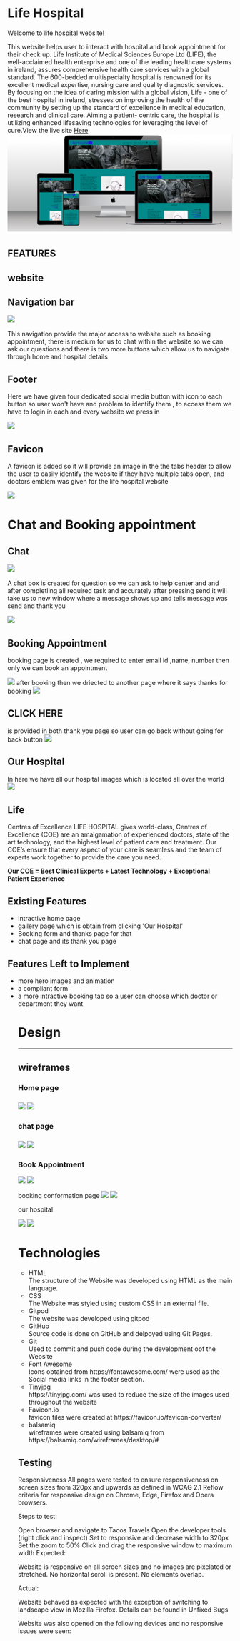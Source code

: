 
   # Life Hospital

Welcome to life hospital website!

 This website helps user to interact with hospital and book appointment for their check up. Life  Institute of Medical Sciences Europe Ltd (LIFE), the well-acclaimed health enterprise and one of the leading healthcare systems in ireland, assures comprehensive health care services with a global standard. The 600-bedded multispecialty hospital is renowned for its excellent medical expertise, 
 nursing care and quality diagnostic services. By focusing on the idea of caring mission with a global vision,  Life - one of the best hospital in ireland,  stresses on improving the health of the community by setting up the standard of excellence in medical education, research and clinical care. Aiming a patient- centric care, the hospital is utilizing enhanced lifesaving technologies for leveraging the level of cure.View the live site [Here]("https://nikkeljohn.github.io/life/") 
![the life website!](/assets/media/my%20website.png "Website")
<h2><b>FEATURES</b></h2>
<h2>website</h2>

<h2>Navigation bar</h2>
<img src="/workspace/life/assets/media/website2.png"> 
<p>This navigation provide the major access to  website such as booking appointment, there is medium for us to chat within the website so we can ask our questions and there is two more buttons which allow us to navigate through home and hospital details</p> 
<h2>Footer</h2>
<p>Here we have given four dedicated social media button with icon to each button so user won't have and problem to identify them , to access them we have to login in each and every website we press in</p>
<img src="/workspace/life/assets/media/website3.png">
<h2>Favicon</h2>
<p>A favicon is added so it will provide an image in the the tabs header to allow the user to easily identify the website if they have multiple tabs open, and doctors emblem was given for the life hospital website</p>
<img src="/workspace/life/assets/media/website4.png">
<h1>Chat and Booking appointment</h1>
<h2>Chat</h2>
<img src="/workspace/life/assets/media/website5.png">
<p>A chat box is created for question so we can ask to help center and and after completling all required task and accurately after pressing send it will take us to new window where a message shows up and tells message was send and thank you  <p>
<img src="/workspace/life/assets/media/website6.png">
<h2>Booking Appointment</h2>
<p>booking page is created , we required to enter email id ,name, number then only we can book an appointment</p>
<img src="/workspace/life/assets/media/website7.png">
after booking then we driected to another page where it says thanks for booking 
<img src="/workspace/life/assets/media/website8.png">
<h2>CLICK HERE</h2> is provided in both thank you page so user can go back without going for back button
<img src="/workspace/life/assets/media/website9.png">
<h2>Our Hospital</h2>
In here we have all our hospital images which is located all over the world
<img src="/workspace/life/assets/media/website10.png">
<h2>Life</h2> Centres of Excellence
LIFE HOSPITAL gives world-class, Centres of Excellence (COE) are an amalgamation of experienced doctors, state of the art technology, and the highest level of patient care and treatment. Our COE’s ensure that every aspect of your care is seamless and the team of experts work together to provide the care you need.

<b>Our COE = Best Clinical Experts + Latest Technology + Exceptional Patient Experience</b>
<h2>Existing Features</h2>
<ul>
<li>intractive home page</li>
<li>gallery page which is obtain from clicking 'Our Hospital'</li>
<li>Booking form and thanks page for that</li>
<li>chat page and its thank you page</li>
</ul>
<h2>Features Left to Implement</h2>
<ul>
<li>more hero images and animation</li>
<li>a compliant form </li>
<li>a more intractive booking tab so a user can choose which doctor or department they want</li>

<h1>Design</h1>
<hr>
<h2>wireframes</h2>
<h3>Home page<h3>
<img src="/workspace/life/assets/media/website1.1.png">
<img src= "/workspace/life/assets/media/website1.7.png">
<h3>chat page <h3>
<img src= "/workspace/life/assets/media/website1.3.png">
<img src="/workspace/life/assets/media/website2.1.png">
<p>
<h3>Book Appointment</h3>
<img src="/workspace/life/assets/media/website1.4.png">
<img src= "/workspace/life/assets/media/website1.9.png"></p>

<p>
booking conformation page

<img src="/workspace/life/assets/media/website1.5.png">
<img src ="/workspace/life/assets/media/website1.8.png"></p>

our hospital
<p>
<img src="/workspace/life/assets/media/website1.8.png">
<img src= "/workspace/life/assets/media/wesite1.2.png">

<h1>Technologies</h1>

<ul>
<li>HTML</li>
The structure of the Website was developed using HTML as the main language.
<li>CSS</li>
The Website was styled using custom CSS in an external file.
<li>Gitpod</li>
The website was developed using gitpod
<li>GitHub</li>
Source code is done on GitHub and delpoyed using Git Pages.
<li>Git</li>
Used to commit and push code during the development opf the Website
<li>Font Awesome</li>
Icons obtained from https://fontawesome.com/ were used as the Social media links in the footer section.
<li>Tinyjpg</li>
https://tinyjpg.com/ was used to reduce the size of the images used throughout the website
<li>Favicon.io</li>
favicon files were created at https://favicon.io/favicon-converter/
<li>balsamiq</li>
wireframes were created using balsamiq from https://balsamiq.com/wireframes/desktop/#
</ul>
<h2>Testing</h2>
Responsiveness
All pages were tested to ensure responsiveness on screen sizes from 320px and upwards as defined in WCAG 2.1 Reflow criteria for responsive design on Chrome, Edge, Firefox and Opera browsers.

Steps to test:

Open browser and navigate to Tacos Travels
Open the developer tools (right click and inspect)
Set to responsive and decrease width to 320px
Set the zoom to 50%
Click and drag the responsive window to maximum width
Expected:

Website is responsive on all screen sizes and no images are pixelated or stretched. No horizontal scroll is present. No elements overlap.

Actual:

Website behaved as expected with the exception of switching to landscape view in Mozilla Firefox. Details can be found in Unfixed Bugs

Website was also opened on the following devices and no responsive issues were seen:


